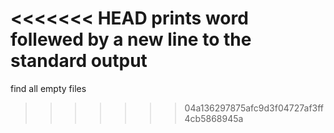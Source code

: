 <<<<<<< HEAD
prints word follewed by a new line to the standard output
=======
find all empty files
>>>>>>> 04a136297875afc9d3f04727af3ff4cb5868945a
